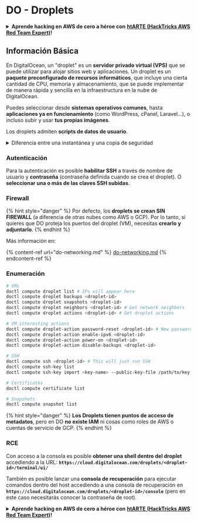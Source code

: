 # DO - Droplets

<details>

<summary><strong>Aprende hacking en AWS de cero a héroe con</strong> <a href="https://training.hacktricks.xyz/courses/arte"><strong>htARTE (HackTricks AWS Red Team Expert)</strong></a><strong>!</strong></summary>

Otras formas de apoyar a HackTricks:

* Si quieres ver a tu **empresa anunciada en HackTricks** o **descargar HackTricks en PDF**, consulta los [**PLANES DE SUSCRIPCIÓN**](https://github.com/sponsors/carlospolop)!
* Consigue el [**merchandising oficial de PEASS & HackTricks**](https://peass.creator-spring.com)
* Descubre [**La Familia PEASS**](https://opensea.io/collection/the-peass-family), nuestra colección de [**NFTs**](https://opensea.io/collection/the-peass-family) exclusivos
* **Únete al** 💬 [**grupo de Discord**](https://discord.gg/hRep4RUj7f) o al [**grupo de telegram**](https://t.me/peass) o **sígueme** en **Twitter** 🐦 [**@carlospolopm**](https://twitter.com/carlospolopm)**.**
* **Comparte tus trucos de hacking enviando PRs a los repositorios de github de** [**HackTricks**](https://github.com/carlospolop/hacktricks) y [**HackTricks Cloud**](https://github.com/carlospolop/hacktricks-cloud).

</details>

## Información Básica

En DigitalOcean, un "droplet" es un **servidor privado virtual (VPS)** que se puede utilizar para alojar sitios web y aplicaciones. Un droplet es un **paquete preconfigurado de recursos informáticos**, que incluye una cierta cantidad de CPU, memoria y almacenamiento, que se puede implementar de manera rápida y sencilla en la infraestructura en la nube de DigitalOcean.

Puedes seleccionar desde **sistemas operativos comunes**, hasta **aplicaciones ya en funcionamiento** (como WordPress, cPanel, Laravel...), o incluso subir y usar **tus propias imágenes**.

Los droplets admiten **scripts de datos de usuario**.

<details>

<summary>Diferencia entre una instantánea y una copia de seguridad</summary>

En DigitalOcean, una instantánea es una copia del estado de un disco de Droplet en un momento específico. Captura el estado del disco del Droplet en el momento en que se tomó la instantánea, incluyendo el sistema operativo, las aplicaciones instaladas y todos los archivos y datos en el disco.

Las instantáneas se pueden utilizar para crear nuevos Droplets con la misma configuración que el Droplet original, o para restaurar un Droplet al estado en que se encontraba cuando se tomó la instantánea. Las instantáneas se almacenan en el servicio de almacenamiento de objetos de DigitalOcean y son incrementales, lo que significa que solo se almacenan los cambios desde la última instantánea. Esto las hace eficientes en uso y rentables para almacenar.

Por otro lado, una copia de seguridad es una copia completa de un Droplet, incluyendo el sistema operativo, las aplicaciones instaladas, los archivos y los datos, así como la configuración y los metadatos del Droplet. Las copias de seguridad se realizan generalmente según un horario regular y capturan el estado completo de un Droplet en un momento específico.

A diferencia de las instantáneas, las copias de seguridad se almacenan en un formato comprimido y cifrado, y se transfieren fuera de la infraestructura de DigitalOcean a una ubicación remota para su custodia. Esto hace que las copias de seguridad sean ideales para la recuperación de desastres, ya que proporcionan una copia completa de un Droplet que se puede restaurar en caso de pérdida de datos u otros eventos catastróficos.

En resumen, las instantáneas son copias del estado de un disco de Droplet en un momento específico, mientras que las copias de seguridad son copias completas de un Droplet, incluyendo su configuración y metadatos. Las instantáneas se almacenan en el servicio de almacenamiento de objetos de DigitalOcean, mientras que las copias de seguridad se transfieren fuera de la infraestructura de DigitalOcean a una ubicación remota. Tanto las instantáneas como las copias de seguridad se pueden utilizar para restaurar un Droplet, pero las instantáneas son más eficientes en uso y almacenamiento, mientras que las copias de seguridad proporcionan una solución de respaldo más completa para la recuperación de desastres.

</details>

### Autenticación

Para la autenticación es posible **habilitar SSH** a través de nombre de usuario y **contraseña** (contraseña definida cuando se crea el droplet). O **seleccionar una o más de las claves SSH subidas**.

### Firewall

{% hint style="danger" %}
Por defecto, los **droplets se crean SIN FIREWALL** (a diferencia de otras nubes como AWS o GCP). Por lo tanto, si quieres que DO proteja los puertos del droplet (VM), necesitas **crearlo y adjuntarlo**.
{% endhint %}

Más información en:

{% content-ref url="do-networking.md" %}
[do-networking.md](do-networking.md)
{% endcontent-ref %}

### Enumeración
```bash
# VMs
doctl compute droplet list # IPs will appear here
doctl compute droplet backups <droplet-id>
doctl compute droplet snapshots <droplet-id>
doctl compute droplet neighbors <droplet-id> # Get network neighbors
doctl compute droplet actions <droplet-id> # Get droplet actions

# VM interesting actions
doctl compute droplet-action password-reset <droplet-id> # New password is emailed to the user
doctl compute droplet-action enable-ipv6 <droplet-id>
doctl compute droplet-action power-on <droplet-id>
doctl compute droplet-action disable-backups <droplet-id>

# SSH
doctl compute ssh <droplet-id> # This will just run SSH
doctl compute ssh-key list
doctl compute ssh-key import <key-name> --public-key-file /path/to/key.pub

# Certificates
doctl compute certificate list

# Snapshots
doctl compute snapshot list
```
{% hint style="danger" %}
**Los Droplets tienen puntos de acceso de metadatos**, pero en DO **no existe IAM** ni cosas como roles de AWS o cuentas de servicio de GCP.
{% endhint %}

### RCE

Con acceso a la consola es posible **obtener una shell dentro del droplet** accediendo a la URL: **`https://cloud.digitalocean.com/droplets/<droplet-id>/terminal/ui/`**

También es posible lanzar una **consola de recuperación** para ejecutar comandos dentro del host accediendo a una consola de recuperación en **`https://cloud.digitalocean.com/droplets/<droplet-id>/console`** (pero en este caso necesitarás conocer la contraseña de root).

<details>

<summary><strong>Aprende hacking en AWS de cero a héroe con</strong> <a href="https://training.hacktricks.xyz/courses/arte"><strong>htARTE (HackTricks AWS Red Team Expert)</strong></a><strong>!</strong></summary>

Otras formas de apoyar a HackTricks:

* Si quieres ver tu **empresa anunciada en HackTricks** o **descargar HackTricks en PDF** consulta los [**PLANES DE SUSCRIPCIÓN**](https://github.com/sponsors/carlospolop)!
* Consigue el [**merchandising oficial de PEASS & HackTricks**](https://peass.creator-spring.com)
* Descubre [**La Familia PEASS**](https://opensea.io/collection/the-peass-family), nuestra colección de [**NFTs exclusivos**](https://opensea.io/collection/the-peass-family)
* **Únete al grupo de** 💬 [**Discord**](https://discord.gg/hRep4RUj7f) o al grupo de [**telegram**](https://t.me/peass) o **sigue** a **Twitter** 🐦 [**@carlospolopm**](https://twitter.com/carlospolopm)**.**
* **Comparte tus trucos de hacking enviando PRs a los repositorios de GitHub de** [**HackTricks**](https://github.com/carlospolop/hacktricks) y [**HackTricks Cloud**](https://github.com/carlospolop/hacktricks-cloud).

</details>
